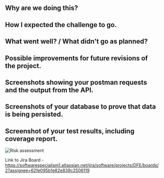 Why are we doing this?
-
How I expected the challenge to go.
-
What went well? / What didn't go as planned?
-
Possible improvements for future revisions of the project.
-
Screenshots showing your postman requests and the output from the API.
-
Screenshots of your database to prove that data is being persisted.
-
Screenshot of your test results, including coverage report.
-


![Risk assessment](https://user-images.githubusercontent.com/20727668/190627561-c0561241-b4d4-4a7b-8584-4aec946bfd22.png)




Link to Jira Board - https://softwarespecialism1.atlassian.net/jira/software/projects/DFE/boards/2?assignee=62fe095b1e82e839c2506119

